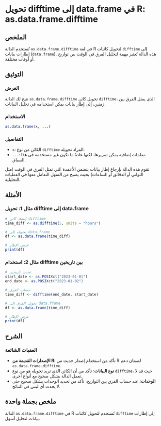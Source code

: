 <!--
Meta Description: # تحويل difftime إلى data.frame في R: as.data.frame.difftime ## الملخص تُستخدم الدالة `as.data.frame.difftime` في لغة R لتحويل كائنات `difftime` إلى إ...
Meta Keywords: difftime, data, frame, إلى, الدالة
-->

# تحويل difftime إلى data.frame في R: as.data.frame.difftime

## الملخص
تُستخدم الدالة `as.data.frame.difftime` في لغة R لتحويل كائنات `difftime` إلى إطارات بيانات (`data.frame`). هذه الدالة تُعتبر مهمة لتحليل الفرق في الوقت بين تواريخ أو أوقات مختلفة.

## التوثيق
### الغرض
تتيح لك الدالة `as.data.frame.difftime` تحويل كائن `difftime`، الذي يمثل الفرق بين زمنين، إلى إطار بيانات يمكن استخدامه في تحليل البيانات.

### الاستخدام
```R
as.data.frame(x, ...)
```

### التفاصيل
- `x`: الكائن من نوع `difftime` المراد تحويله.
- `...`: معلمات إضافية يمكن تمريرها، لكنها عادةً ما تكون غير مستخدمة في هذا السياق.

تقوم هذه الدالة بإرجاع إطار بيانات يتضمن الأعمدة التي تمثل الفرق في الوقت (مثل الثواني أو الدقائق أو الساعات) بحيث يصبح من السهل التعامل معها في العمليات التحليلية.

## الأمثلة
### مثال 1: تحويل difftime إلى data.frame
```R
# إنشاء كائن difftime
time_diff <- as.difftime(5, units = "hours")

# تحويله إلى data.frame
df <- as.data.frame(time_diff)

# عرض الإطار
print(df)
```

### مثال 2: استخدام difftime بين تاريخين
```R
# تحديد تاريخين
start_date <- as.POSIXct("2023-01-01")
end_date <- as.POSIXct("2023-01-02")

# حساب الفرق
time_diff <- difftime(end_date, start_date)

# تحويل الفرق إلى data.frame
df <- as.data.frame(time_diff)

# عرض الإطار
print(df)
```

## الشرح
### العقبات الشائعة
- **الإصدارات القديمة من R**: تأكد من استخدام إصدار حديث من R لضمان دعم `as.data.frame.difftime`.
- **نوع البيانات**: تأكد من أن الكائن الذي تريد تحويله هو من نوع `difftime`، حيث قد لا تعمل الدالة بشكل صحيح مع أنواع أخرى.
- **الوحدات**: عند حساب الفرق بين التواريخ، تأكد من تحديد الوحدات بشكل صحيح حتى لا يحدث أي لبس في النتائج.

## ملخص بجملة واحدة
الدالة `as.data.frame.difftime` في R تُستخدم لتحويل كائنات `difftime` إلى إطارات بيانات لتحليل أسهل.